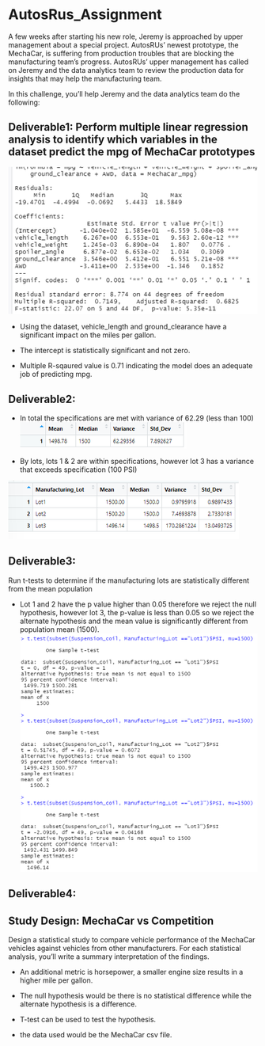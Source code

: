 # AutosRus_Assignment
A few weeks after starting his new role, Jeremy is approached by upper management about a special project. AutosRUs’ newest prototype, the MechaCar, is suffering from production troubles that are blocking the manufacturing team’s progress. AutosRUs’ upper management has called on Jeremy and the data analytics team to review the production data for insights that may help the manufacturing team.

In this challenge, you’ll help Jeremy and the data analytics team do the following:

## Deliverable1:  Perform multiple linear regression analysis to identify which variables in the dataset predict the mpg of MechaCar prototypes

![MechaCar Linear Model Summary](./Images/Image.png)

* Using the dataset, vehicle_length and ground_clearance have a significant impact on the miles per gallon.

* The intercept is statistically significant and not zero. 

* Multiple R-sqaured value is 0.71 indicating the model does an adequate job of predicting mpg.

## Deliverable2:

* In total the specifications are met with variance of 62.29 (less than 100)
![Summary of Suspension_Coil](./Images/Image2.png)

* By lots, lots 1 & 2 are within specifications, however lot 3 has a variance that exceeds specification (100 PSI)

![By lot](./Images/Image3.png)

## Deliverable3:
Run t-tests to determine if the manufacturing lots are statistically different from the mean population
* Lot 1 and 2 have the p value higher than 0.05 therefore we reject the null hypothesis, however lot 3, the p-value is less than 0.05 so we reject the alternate hypothesis and the mean value is  significantly different from population mean (1500).
![t-test](./Images/Image4.png)

## Deliverable4:
## Study Design: MechaCar vs Competition
Design a statistical study to compare vehicle performance of the MechaCar vehicles against vehicles from other manufacturers. For each statistical analysis, you’ll write a summary interpretation of the findings.

* An additional metric is horsepower, a smaller engine size results in a higher mile per gallon.

* The null hypothesis would be there is no statistical difference while the alternate hypothesis is a difference.

* T-test can be used to test the hypothesis.

* the data used would be the MechaCar csv file. 
